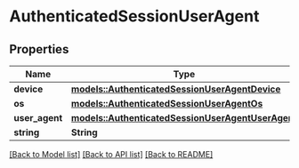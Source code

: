 # AuthenticatedSessionUserAgent

## Properties

Name | Type | Description | Notes
------------ | ------------- | ------------- | -------------
**device** | [**models::AuthenticatedSessionUserAgentDevice**](AuthenticatedSession_user_agent_device.md) |  | 
**os** | [**models::AuthenticatedSessionUserAgentOs**](AuthenticatedSession_user_agent_os.md) |  | 
**user_agent** | [**models::AuthenticatedSessionUserAgentUserAgent**](AuthenticatedSession_user_agent_user_agent.md) |  | 
**string** | **String** |  | 

[[Back to Model list]](../README.md#documentation-for-models) [[Back to API list]](../README.md#documentation-for-api-endpoints) [[Back to README]](../README.md)


